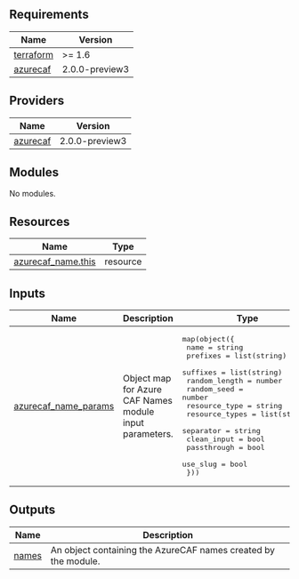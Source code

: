<!-- BEGIN_TF_DOCS -->
<!-- markdown-table-prettify-ignore-start -->
## Requirements

| Name | Version |
|------|---------|
| <a name="requirement_terraform"></a> [terraform](#requirement\_terraform) | >= 1.6 |
| <a name="requirement_azurecaf"></a> [azurecaf](#requirement\_azurecaf) | 2.0.0-preview3 |

## Providers

| Name | Version |
|------|---------|
| <a name="provider_azurecaf"></a> [azurecaf](#provider\_azurecaf) | 2.0.0-preview3 |

## Modules

No modules.

## Resources

| Name | Type |
|------|------|
| [azurecaf_name.this](https://registry.terraform.io/providers/aztfmod/azurecaf/2.0.0-preview3/docs/resources/name) | resource |

## Inputs

| Name | Description | Type | Default | Required |
|------|-------------|------|---------|:--------:|
| <a name="input_azurecaf_name_params"></a> [azurecaf\_name\_params](#input\_azurecaf\_name\_params) | Object map for Azure CAF Names module input parameters. | <pre>map(object({<br>    name           = string<br>    prefixes       = list(string)<br>    suffixes       = list(string)<br>    random_length  = number<br>    random_seed    = number<br>    resource_type  = string<br>    resource_types = list(string)<br>    separator      = string<br>    clean_input    = bool<br>    passthrough    = bool<br>    use_slug       = bool<br>  }))</pre> | n/a | yes |

## Outputs

| Name | Description |
|------|-------------|
| <a name="output_names"></a> [names](#output\_names) | An object containing the AzureCAF names created by the module. |
<!-- markdown-table-prettify-ignore-end -->

<!-- END_TF_DOCS -->